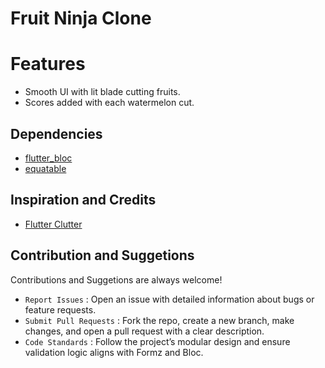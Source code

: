 # Fruit Ninja Clone

# Features 
- Smooth UI with lit blade cutting fruits.
- Scores added with each watermelon cut.

## Dependencies
- [flutter_bloc](https://pub.dev/packages/flutter_bloc)
- [equatable](https://pub.dev/packages/equatable)

## Inspiration and Credits
- [Flutter Clutter](https://www.flutterclutter.dev/flutter/tutorials/flutter-game-tutorial-fruit-ninja-clone/2020/951/)

## Contribution and Suggetions
Contributions and Suggetions are always welcome!

- `Report Issues` : Open an issue with detailed information about bugs or feature requests.
- `Submit Pull Requests` : Fork the repo, create a new branch, make changes, and open a pull request with a clear description.
- `Code Standards` : Follow the project’s modular design and ensure validation logic aligns with Formz and Bloc.


